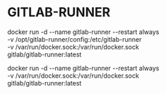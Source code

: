 # GITLAB-RUNNER

docker run -d --name gitlab-runner --restart always \
-v /opt/gitlab-runner/config:/etc/gitlab-runner \
-v /var/run/docker.sock:/var/run/docker.sock \
gitlab/gitlab-runner:latest

docker run -d --name gitlab-runner --restart always \
-v /var/run/docker.sock:/var/run/docker.sock \
gitlab/gitlab-runner:latest

